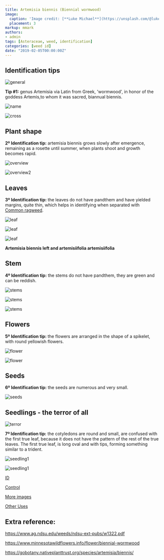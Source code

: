 ```yaml
---
title: Artemisia biennis (Biennial wormwood)
image:
  caption: 'Image credit: [**Luke Michael**](https://unsplash.com/@lukemichael?utm_source=unsplash&utm_medium=referral&utm_content=creditCopyText)'
  placement: 3
markup: mmark
authors:
- admin
tags: [Asteraceae, weed, identification]
categories: [weed id]
date: "2019-02-05T00:00:00Z"
---
```

## Identification tips

![general](https://github.com/vitoranunciato/academic-kickstart/blob/master/content/pt/weeds/artemisia%20biennis/image/geral.jpg?raw=true)

**Tip #1:** genus Artemisia  via Latin from Greek, 'wormwood', in honor of the goddess  Artemis,to whom it was sacred, biannual biennis.  

![name](https://github.com/vitoranunciato/academic-kickstart/blob/master/content/pt/weeds/artemisia%20biennis/image/name.png?raw=true)

![cross](https://media.giphy.com/media/bAIBHXAhTxhks/giphy.gif)

## Plant shape

**2º Identification tip:** artemisia  biennis  grows slowly after emergence, remaining as a rosette until summer, when plants shoot and growth becomes rapid.

![overview](https://github.com/vitoranunciato/academic-kickstart/blob/master/content/pt/weeds/artemisia%20biennis/image/overview.jpg?raw=true)

![overview2](https://github.com/vitoranunciato/academic-kickstart/blob/master/content/pt/weeds/artemisia%20biennis/image/overview1.jpg?raw=true)

## Leaves

**3º Identification tip:** the leaves do not have pandthem and have yielded margins, quite thin, which helps in identifying when separated with [Common  ragweed](https://serialweedkiller.netlify.app/post/ambrosia-artemesiifolia/).

![leaf](https://github.com/vitoranunciato/academic-kickstart/blob/master/content/pt/weeds/artemisia%20biennis/image/leaf.jpg?raw=true)

![leaf](https://github.com/vitoranunciato/academic-kickstart/blob/master/content/pt/weeds/artemisia%20biennis/image/leaf1.jpg?raw=true)

![leaf](https://github.com/vitoranunciato/academic-kickstart/blob/master/content/pt/weeds/artemisia%20biennis/image/leaf2.jpg?raw=true)

**Artemisia  biennis left and  artemisiifolia  artemisiifolia**

## Stem

**4º Identification tip:** the stems do not have pandthem, they are green and can be reddish.

![stems](https://github.com/vitoranunciato/academic-kickstart/blob/master/content/pt/weeds/artemisia%20biennis/image/stems.jpg?raw=true)

![stems](https://github.com/vitoranunciato/academic-kickstart/blob/master/content/pt/weeds/artemisia%20biennis/image/stems1.jpg?raw=true)

![stems](https://github.com/vitoranunciato/academic-kickstart/blob/master/content/pt/weeds/artemisia%20biennis/image/stems2.jpg?raw=true)

## Flowers

**5º Identification tip:** the flowers are arranged in the shape of a spikelet, with round yellowish flowers.

![flower](https://github.com/vitoranunciato/academic-kickstart/blob/master/content/pt/weeds/artemisia%20biennis/image/flower.jpg?raw=true)

![flower](https://github.com/vitoranunciato/academic-kickstart/blob/master/content/pt/weeds/artemisia%20biennis/image/flower1.jpg?raw=true)

## Seeds

**6º Identification tip:** the seeds are numerous and very small.

![seeds](https://github.com/vitoranunciato/academic-kickstart/blob/master/content/pt/weeds/artemisia%20biennis/image/seeds.jpg?raw=true)

## Seedlings - the terror of all
![terror](https://media.giphy.com/media/Mwvtla8W8TlxC/giphy.gif)

**7º Identification tip:** the cotyledons  are round and small, are  confused with the first true leaf, because it does not have the pattern of the rest of the true leaves. The first true leaf, is long oval and with tips, forming something similar to a trident.

![seedling1](https://github.com/vitoranunciato/academic-kickstart/blob/master/content/pt/weeds/artemisia%20biennis/image/seedling.jpg?raw=true)

![seedling1](https://github.com/vitoranunciato/academic-kickstart/blob/master/content/pt/weeds/artemisia%20biennis/image/seedling2.jpg?raw=true)

[ID](https://www.youtube.com/watch?v=be8eUS7amp8&list=PLdTdglZPyaglMcCmnDfkGdt-qnJ_IJJ57&index=28&t=0s)

[Control](https://www.youtube.com/watch?v=qV8rn7HRwvU&list=PLdTdglZPyaglMcCmnDfkGdt-qnJ_IJJ57&index=27&t=0s)

[More images](https://calphotos.berkeley.edu/cgi/img_query?where-lifeform=any&rel-taxon=contains&where-taxon=Artemisia+biennis&rel-namesoup=matchphrase&where-namesoup=&rel-location=matchphrase&where-location=&rel-county=eq&where-county=any&rel-state=eq&where-state=any&rel-country=eq&where-country=any&where-collectn=any&rel-photographer=contains&where-photographer=&rel-kwid=equals&where-kwid=&max_rows=24)

[Other Uses](https://pfaf.org/user/Plant.aspx?LatinName=Artemisia%20biennis)

## Extra reference:
https://www.ag.ndsu.edu/weeds/ndsu-ext-pubs/w1322.pdf

https://www.minnesotawildflowers.info/flower/biennial-wormwood

https://gobotany.nativeplanttrust.org/species/artemisia/biennis/


